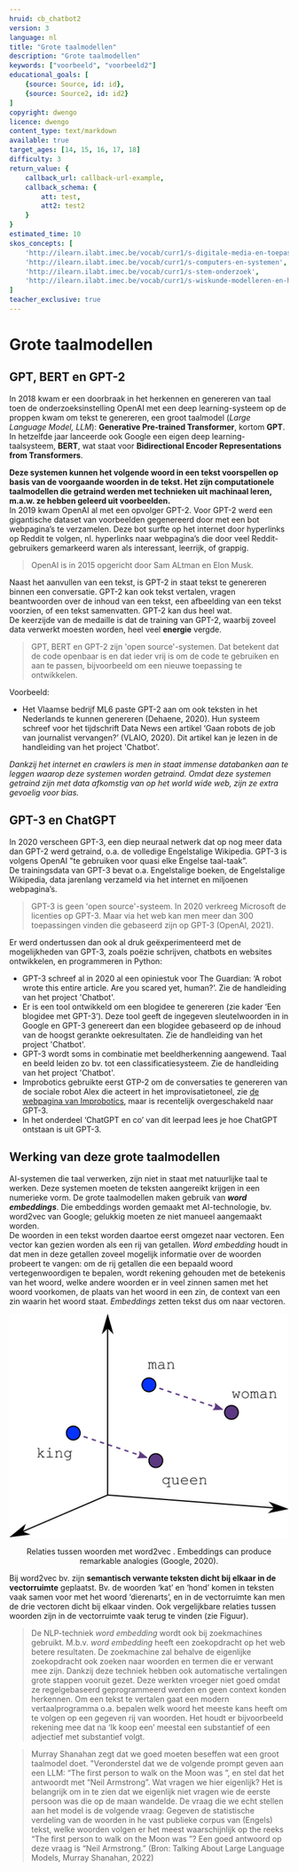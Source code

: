 ```yaml
---
hruid: cb_chatbot2
version: 3
language: nl
title: "Grote taalmodellen"
description: "Grote taalmodellen"
keywords: ["voorbeeld", "voorbeeld2"]
educational_goals: [
    {source: Source, id: id}, 
    {source: Source2, id: id2}
]
copyright: dwengo
licence: dwengo
content_type: text/markdown
available: true
target_ages: [14, 15, 16, 17, 18]
difficulty: 3
return_value: {
    callback_url: callback-url-example,
    callback_schema: {
        att: test,
        att2: test2
    }
}
estimated_time: 10
skos_concepts: [
    'http://ilearn.ilabt.imec.be/vocab/curr1/s-digitale-media-en-toepassingen', 
    'http://ilearn.ilabt.imec.be/vocab/curr1/s-computers-en-systemen', 
    'http://ilearn.ilabt.imec.be/vocab/curr1/s-stem-onderzoek', 
    'http://ilearn.ilabt.imec.be/vocab/curr1/s-wiskunde-modelleren-en-heuristiek'
]
teacher_exclusive: true
---
```


# Grote taalmodellen 
## GPT, BERT en GPT-2
In 2018 kwam er een doorbraak in het herkennen en genereren van taal toen de onderzoeksinstelling OpenAI met een deep learning-systeem op de proppen kwam
om tekst te genereren, een groot taalmodel (*Large Language Model, LLM*): **Generative Pre-trained Transformer**, kortom **GPT**. In hetzelfde jaar lanceerde ook Google een eigen deep learning-taalsysteem, **BERT**, wat staat voor **Bidirectional Encoder Representations from Transformers**.<br>

**Deze systemen kunnen het volgende woord in een tekst voorspellen op basis van de voorgaande woorden in de tekst. Het zijn computationele taalmodellen die getraind werden met technieken uit machinaal leren, m.a.w. ze hebben geleerd uit voorbeelden.** <br>
In 2019 kwam OpenAI al met een opvolger GPT-2. Voor GPT-2 werd een gigantische dataset van voorbeelden gegenereerd door met een bot webpagina’s te verzamelen. Deze bot surfte op het internet door hyperlinks op Reddit te volgen, nl. hyperlinks naar webpagina’s die door veel Reddit-gebruikers gemarkeerd waren als interessant, leerrijk, of grappig.<br> 

> OpenAI is in 2015 opgericht door Sam ALtman en Elon Musk.

Naast het aanvullen van een tekst, is GPT-2 in staat tekst te genereren binnen een conversatie. GPT-2 kan ook tekst vertalen, vragen beantwoorden over de inhoud van een tekst, een afbeelding van een tekst voorzien, of een tekst samenvatten. GPT-2 kan dus heel wat. <br>
De keerzijde van de medaille is dat de training van GPT-2, waarbij zoveel data verwerkt moesten worden, heel veel **energie** vergde.

> GPT, BERT en GPT-2 zijn 'open source'-systemen. Dat betekent dat de code openbaar is en dat ieder vrij is om de code te gebruiken en aan te passen, bijvoorbeeld om een nieuwe toepassing te ontwikkelen. 

Voorbeeld:
-  Het Vlaamse bedrijf ML6 paste GPT-2 aan om ook teksten in het Nederlands te kunnen genereren (Dehaene, 2020). Hun systeem schreef voor het tijdschrift Data News een artikel ‘Gaan robots de job van journalist vervangen?’ (VLAIO, 2020). Dit artikel kan je lezen in de handleiding van het project 'Chatbot'.

*Dankzij het internet en crawlers is men in staat immense databanken aan te leggen waarop deze systemen worden getraind. Omdat deze systemen getraind zijn
met data afkomstig van op het world wide web, zijn ze extra gevoelig voor bias.*
 

## GPT-3 en ChatGPT
In 2020 verscheen GPT-3, een diep neuraal netwerk dat op nog meer data dan GPT-2 werd getraind, o.a. de volledige Engelstalige Wikipedia. GPT-3 is volgens OpenAI "te gebruiken voor quasi elke Engelse taal-taak”.<br>
De trainingsdata van GPT-3 bevat o.a. Engelstalige boeken, de Engelstalige Wikipedia, data jarenlang verzameld via het internet en miljoenen webpagina’s.

> GPT-3 is geen 'open source'-systeem. In 2020 verkreeg Microsoft de licenties op GPT-3. Maar via het web kan men meer dan 300 toepassingen vinden die gebaseerd zijn op GPT-3 (OpenAI, 2021).

Er werd ondertussen dan ook al druk geëxperimenteerd met de mogelijkheden van GPT-3, zoals poëzie schrijven, chatbots en websites ontwikkelen, en programmeren in Python:
-  GPT-3 schreef al in 2020 al een opiniestuk voor The Guardian: ‘A robot wrote this entire article. Are you scared yet, human?’. Zie de handleiding van het project 'Chatbot'.
-  Er is een tool ontwikkeld om een blogidee te genereren (zie kader ‘Een blogidee met GPT-3’). Deze tool geeft de ingegeven sleutelwoorden in in Google en GPT-3 genereert dan een blogidee gebaseerd op de inhoud van de hoogst gerankte oekresultaten. Zie de handleiding van het project 'Chatbot'.
-  GPT-3 wordt soms in combinatie met beeldherkenning aangewend. Taal en beeld leiden zo bv. tot een classificatiesysteem. Zie de handleiding van het project 'Chatbot'.
-  Improbotics gebruikte eerst GTP-2 om de conversaties te genereren van de sociale robot Alex die acteert in het improvisatietoneel, zie [de webpagina van Improbotics](http://www.erlnmyr.be/voorstellingen/improbotics/), maar is recentelijk overgeschakeld naar GPT-3.
-  In het onderdeel ‘ChatGPT en co’ van dit leerpad lees je hoe ChatGPT ontstaan is uit GPT-3. 

## Werking van deze grote taalmodellen

AI-systemen die taal verwerken, zijn niet in staat met natuurlijke taal te werken. Deze systemen moeten de teksten aangereikt krijgen in een numerieke vorm. De grote taalmodellen maken gebruik van ***word embeddings***. Die embeddings worden gemaakt met AI-technologie, bv. word2vec van Google; gelukkig moeten ze niet manueel aangemaakt worden. <br>
De woorden in een tekst worden daartoe eerst omgezet naar vectoren. Een vector kan gezien worden als een rij van getallen. *Word embedding* houdt in dat men in deze getallen zoveel mogelijk informatie over de woorden probeert te vangen: om de rij getallen die een bepaald woord vertegenwoordigen te bepalen, wordt rekening gehouden met de betekenis van het woord, welke andere woorden er in veel zinnen samen met het woord voorkomen, de plaats van het woord in een zin, de context van een zin waarin het woord staat. *Embeddings* zetten tekst dus om naar vectoren. 

![Word embedding](embed/wordtovec1.png "Word embedding word2vec")
<center>Relaties tussen woorden met word2vec . Embeddings can produce remarkable analogies (Google, 2020).</center> 

Bij word2vec bv. zijn **semantisch verwante teksten dicht bij elkaar in de vectorruimte** geplaatst. Bv. de woorden ‘kat’ en ‘hond’ komen in teksten vaak samen voor met het woord ‘dierenarts’, en in de vectorruimte kan men de drie vectoren dicht bij elkaar vinden. Ook vergelijkbare relaties tussen woorden zijn in de vectorruimte vaak terug te vinden (zie Figuur).

> De NLP-techniek *word embedding* wordt ook bij zoekmachines gebruikt. M.b.v. *word embedding* heeft een zoekopdracht op het web betere resultaten. De zoekmachine zal behalve de eigenlijke zoekopdracht ook zoeken naar woorden en termen die er verwant mee zijn. 
> Dankzij deze techniek hebben ook automatische vertalingen grote stappen vooruit gezet. Deze werkten vroeger niet goed omdat ze regelgebaseerd geprogrammeerd werden en geen context konden herkennen. Om een tekst te vertalen gaat een modern vertaalprogramma o.a. bepalen welk woord het meeste kans heeft om te volgen op een gegeven rij van woorden. Het houdt er bijvoorbeeld rekening mee dat na ‘Ik koop een’ meestal een substantief of een adjectief met substantief volgt. 

> Murray Shanahan zegt dat we goed moeten beseffen wat een groot taalmodel doet. "Veronderstel dat we de volgende prompt geven aan een LLM: “The first person to walk on the Moon was ”,  en stel dat het antwoordt met “Neil Armstrong”. Wat vragen we hier eigenlijk? Het is belangrijk om in te zien dat we eigenlijk niet vragen wie de eerste persoon was die op de maan wandelde. De vraag die we echt stellen aan het model is de volgende vraag:  Gegeven de  statistische verdeling van de woorden in he vast publieke corpus van (Engels) tekst, welke woorden volgen er het meest waarschijnlijk op the reeks “The first person to walk on the Moon was ”? Een goed antwoord op deze vraag is “Neil Armstrong.”  (Bron: Talking About Large Language Models, Murray Shanahan, 2022)
